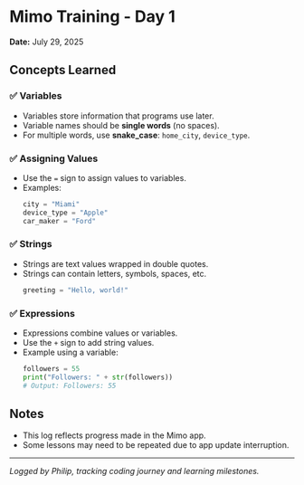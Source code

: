 # Mimo Training - Day 1

**Date:** July 29, 2025

## Concepts Learned

### ✅ Variables
- Variables store information that programs use later.
- Variable names should be **single words** (no spaces).
- For multiple words, use **snake_case**: `home_city`, `device_type`.

### ✅ Assigning Values
- Use the `=` sign to assign values to variables.
- Examples:
  ```python
  city = "Miami"
  device_type = "Apple"
  car_maker = "Ford"
  ```

### ✅ Strings
- Strings are text values wrapped in double quotes.
- Strings can contain letters, symbols, spaces, etc.
  ```python
  greeting = "Hello, world!"
  ```

### ✅ Expressions
- Expressions combine values or variables.
- Use the `+` sign to add string values.
- Example using a variable:
  ```python
  followers = 55
  print("Followers: " + str(followers))
  # Output: Followers: 55
  ```

## Notes
- This log reflects progress made in the Mimo app.
- Some lessons may need to be repeated due to app update interruption.

---

*Logged by Philip, tracking coding journey and learning milestones.*
